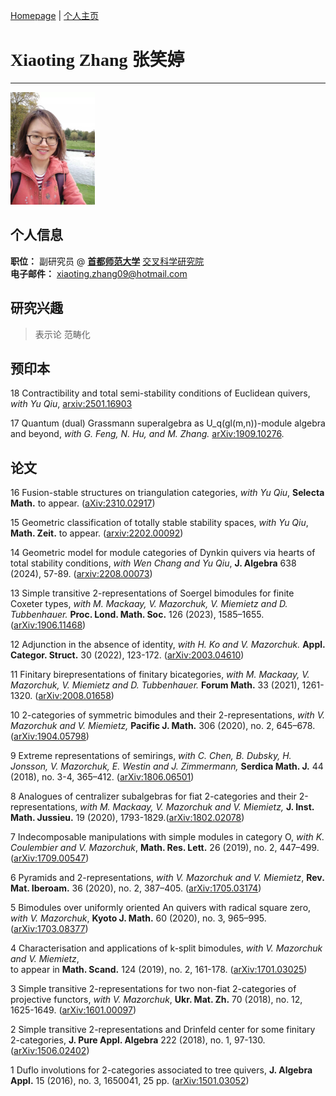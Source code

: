 [Homepage](https://xt-zhang.github.io) | [个人主页](https://xt-zhang.github.io/zxt) 

# <span style="font-family:STKaiti;font-size:12;font-color:blue"> Xiaoting Zhang 张笑婷 </span>  
---
<img src="https://raw.githubusercontent.com/xt-zhang/xt-zhang.github.io/master/xt.jpg" width="135" />  

## 个人信息
**职位：**  副研究员 @  **[首都师范大学]()** [交叉科学研究院]()  <br>
**电子邮件：** [xiaoting.zhang09@hotmail.com]()  <br>  

## 研究兴趣
> 表示论 范畴化

## 预印本
18 Contractibility and total semi-stability conditions of Euclidean quivers, _with Yu Qiu_, [arxiv:2501.16903](https://arxiv.org/abs/2501.16903)

17 Quantum (dual) Grassmann superalgebra as U_q(gl(m,n))-module algebra and beyond, _with G. Feng, N. Hu, and M. Zhang._ [arXiv:1909.10276](https://arxiv.org/abs/1909.10276).

## 论文
16 Fusion-stable structures on triangulation categories, _with Yu Qiu_, **Selecta Math.** to appear. ([aXiv:2310.02917](https://arxiv.org/abs/2310.02917))

15 Geometric classification of totally stable stability spaces, _with Yu Qiu_, **Math. Zeit.** to appear. ([arxiv:2202.00092](https://arxiv.org/abs/2202.00092))

14 Geometric model for module categories of Dynkin quivers via hearts of total stability conditions, _with Wen Chang and Yu Qiu_, **J. Algebra** 638 (2024), 57-89. ([arxiv:2208.00073](https://arxiv.org/abs/2208.00073))

13 Simple transitive 2-representations of Soergel bimodules for finite Coxeter types,  _with M. Mackaay, V. Mazorchuk, V. Miemietz and D. Tubbenhauer._ **Proc. Lond. Math. Soc.** 126 (2023), 1585–1655. ([arXiv:1906.11468](https://arxiv.org/abs/1906.11468))

12 Adjunction in the absence of identity, _with H. Ko and V. Mazorchuk._ **Appl. Categor. Struct.** 30 (2022), 123-172. ([arXiv:2003.04610](https://arxiv.org/abs/2003.04610))

11 Finitary birepresentations of finitary bicategories, _with M. Mackaay, V. Mazorchuk, V. Miemietz and D. Tubbenhauer._ **Forum Math.** 33 (2021), 1261-1320. ([arXiv:2008.01658](https://arxiv.org/abs/2008.01658))

10 2-categories of symmetric bimodules and their 2-representations, _with V. Mazorchuk and V. Miemietz,_  **Pacific J. Math.** 306 (2020), no. 2, 645–678. ([arXiv:1904.05798](https://arxiv.org/abs/1904.05798))

9 Extreme representations of semirings, _with C. Chen, B. Dubsky, H. Jonsson, V. Mazorchuk, E. Westin and J. Zimmermann,_  **Serdica Math. J.** 44 (2018), no. 3-4, 365–412. ([arXiv:1806.06501](https://arxiv.org/abs/1806.06501))

8 Analogues of centralizer subalgebras for fiat 2-categories and their 2-representations, _with M. Mackaay, V. Mazorchuk and V. Miemietz,_ **J. Inst. Math. Jussieu.** 19 (2020), 1793-1829.([arXiv:1802.02078](https://arxiv.org/abs/1802.02078))

7 Indecomposable manipulations with simple modules in category O, _with K. Coulembier and V. Mazorchuk_, **Math. Res. Lett.** 26 (2019), no. 2, 447–499. ([arXiv:1709.00547](https://arxiv.org/abs/1709.00547))

6 Pyramids and 2-representations, _with V. Mazorchuk and V. Miemietz_, **Rev. Mat. Iberoam.** 36 (2020), no. 2, 387–405. ([arXiv:1705.03174](https://arxiv.org/abs/1705.03174))

5 Bimodules over uniformly oriented An quivers with radical square zero, _with V. Mazorchuk_, **Kyoto J. Math.** 60 (2020), no. 3, 965–995. ([arXiv:1703.08377](https://arxiv.org/abs/1703.08377))

4 Characterisation and applications of k-split bimodules, _with V. Mazorchuk and V. Miemietz_, <br> to appear in **Math. Scand.** 124 (2019), no. 2, 161-178. ([arXiv:1701.03025](https://arxiv.org/abs/1701.03025))

3 Simple transitive 2-representations for two non-fiat 2-categories of projective functors, _with V. Mazorchuk_, **Ukr. Mat. Zh.** 70 (2018), no. 12, 1625-1649. ([arXiv:1601.00097](http://arxiv.org/abs/1601.00097))

2 Simple transitive 2-representations and Drinfeld center for some finitary 2-categories, **J. Pure Appl. Algebra** 222 (2018), no. 1, 97-130. ([arXiv:1506.02402](http://arxiv.org/abs/1506.02402))

1 Duflo involutions for 2-categories associated to tree quivers, **J. Algebra Appl.** 15 (2016), no. 3, 1650041, 25 pp. ([arXiv:1501.03052](http://arxiv.org/abs/1501.03052))
